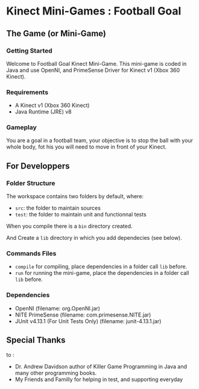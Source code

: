 # Kinect Mini-Games : Football Goal

## The Game (or Mini-Game)

### Getting Started

Welcome to Football Goal Kinect Mini-Game. This mini-game is coded in Java and use OpenNI, and PrimeSense Driver for Kinect v1 (Xbox 360 Kinect).

### Requirements

- A Kinect v1 (Xbox 360 Kinect)
- Java Runtime (JRE) v8

### Gameplay

You are a goal in a football team, your objective is to stop the ball with your whole body, fot his you will need to move in front of your Kinect.

## For Developpers

### Folder Structure

The workspace contains two folders by default, where:

- `src`: the folder to maintain sources
- `test`: the folder to maintain unit and functionnal tests

When you compile there is a `bin` directory created.

And Create a `lib` directory in which you add dependecies (see below).

### Commands Files

- `compile` for compiling, place dependencies in a folder call `lib` before.
- `run` for running the mini-game, place the dependencies in a folder call `lib` before.

### Dependencies

- OpenNI (filename: org.OpenNI.jar)
- NITE PrimeSense (filename: com.primesense.NITE.jar)
- JUnit v4.13.1 (For Unit Tests Only) (filename: junit-4.13.1.jar)

## Special Thanks

to :

- Dr. Andrew Davidson author of Killer Game Programming in Java and many other programming books.
- My Friends and Familly for helping in test, and supporting everyday